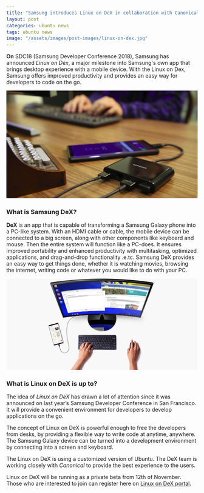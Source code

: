 ```yaml
---
title: "Samsung introduces Linux on DeX in collaboration with Canonical"
layout: post
categories: ubuntu news
tags: ubuntu news
image: "/assets/images/post-images/linux-on-dex.jpg"
---
```


**On** SDC18 (Samsung Developer Conference 2018), Samsung has announced  *Linux on Dex*, a major milestone into Samsung's own app that brings desktop experience with a mobile device. With the Linux on Dex, Samsung offers improved productivity and provides an easy way for developers to code on the go.

![Linux on DeX preview](/assets/images/post-images/linux-on-dex.jpg)

### What is Samsung DeX?

**DeX** is an app that is capable of transforming a Samsung Galaxy phone into a PC-like system. With an HDMI cable or cable, the mobile device can be connected to a big screen, along with other components like keyboard and mouse. Then the entire system will function like a PC-does. It ensures improved portability and enhanced productivity with multitasking, optimized applications, and drag-and-drop functionality .e.tc. Samsung DeX provides an easy way to get things done, whether it is watching movies, browsing the internet, writing code or whatever you would like to do with your PC.

![Projecting DeX apps into PC](/assets/images/post-images/apps_dex_intro_pc.jpg)

### What is Linux on DeX is up to?
The idea of *Linux on DeX* has drawn a lot of attention since it was announced on last year’s Samsung Developer Conference in San Francisco. It will provide a convenient environment for developers to develop applications on the go.

The concept of Linux on DeX is powerful enough to free the developers from desks, by providing a flexible way to write code at anytime, anywhere. The Samsung Galaxy device can be turned into a development environment by connecting into a screen and keyboard.

The Linux on DeX is using a customized version of Ubuntu. The DeX team is working closely with *Canonical* to provide the best experience to the users.

Linux on DeX will be running as a private beta from 12th of November. Those who are interested to join can register here on [Linux on DeX portal](http://www.linuxondex.com/).